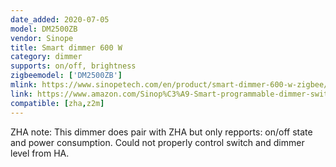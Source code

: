 ```yaml
---
date_added: 2020-07-05
model: DM2500ZB
vendor: Sinope
title: Smart dimmer 600 W 
category: dimmer
supports: on/off, brightness
zigbeemodel: ['DM2500ZB']
mlink: https://www.sinopetech.com/en/product/smart-dimmer-600-w-zigbee/
link: https://www.amazon.com/Sinop%C3%A9-Smart-programmable-dimmer-switch/dp/B07BN188C1
compatible: [zha,z2m]
---
```

ZHA note: This dimmer does pair with ZHA but only repports: on/off state and power consumption. Could not properly control switch and dimmer level from HA.
